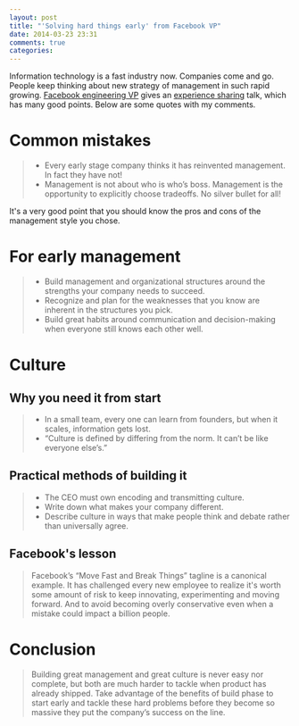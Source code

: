 ```yaml
---
layout: post
title: "'Solving hard things early' from Facebook VP"
date: 2014-03-23 23:31
comments: true
categories: 
---
```


Information technology is a fast industry now. Companies come and go. People keep thinking about new strategy of management in such rapid growing. [Facebook engineering VP](http://ondrejka.net/) gives an [experience sharing](http://firstround.com/article/Facebook-VP-of-Engineering-on-Solving-Hard-Things-Early) talk, which has many good points. Below are some quotes with my comments.

# Common mistakes

> - Every early stage company thinks it has reinvented management. In fact they have not! 
> - Management is not about who is who’s boss. Management is the opportunity to explicitly choose tradeoffs. No silver bullet for all!

It's a very good point that you should know the pros and cons of the management style you chose.

# For early management

> - Build management and organizational structures around the strengths your company needs to succeed. 
> - Recognize and plan for the weaknesses that you know are inherent in the structures you pick. 
> - Build great habits around communication and decision-making when everyone still knows each other well.

# Culture

## Why you need it from start 
> - In a small team, every one can learn from founders, but when it scales, information gets lost. 
> - “Culture is defined by differing from the norm. It can’t be like everyone else’s.”

## Practical methods of building it 
> - The CEO must own encoding and transmitting culture. 
> - Write down what makes your company different. 
> - Describe culture in ways that  make people think and debate rather than universally agree.

## Facebook's lesson 
> Facebook’s “Move Fast and Break Things” tagline is a canonical example. It has challenged every new employee to realize it's worth some amount of risk to keep innovating, experimenting and moving forward. And to avoid becoming overly conservative even when a mistake could impact a billion people.

# Conclusion

> Building great management and great culture is never easy nor complete, but both are much harder to tackle when product has already shipped. Take advantage of the benefits of build phase to start early and tackle these hard problems before they become so massive they put the company’s success on the line.
